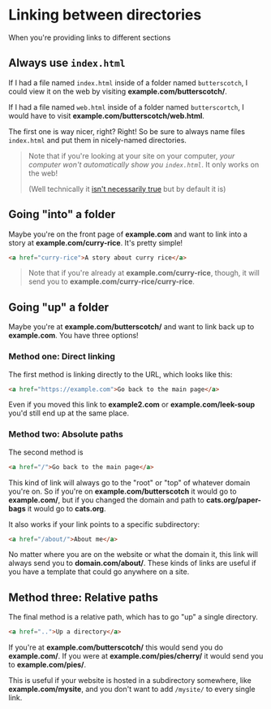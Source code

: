 # Linking between directories

When you're providing links to different sections

## Always use `index.html`

If I had a file named `index.html` inside of a folder named `butterscotch`, I could view it on the web by visiting **example.com/butterscotch/**.

If I had a file named `web.html` inside of a folder named `butterscortch`, I would have to visit **example.com/butterscotch/web.html**.

The first one is way nicer, right? Right! So be sure to always name files `index.html` and put them in nicely-named directories.

> Note that if you're looking at your site on your computer, *your computer won't automatically show you `index.html`*. It only works on the web!
>
> (Well technically it [isn't necessarily true](https://marketplace.visualstudio.com/items?itemName=ritwickdey.LiveServer) but by default it is)

## Going "into" a folder

Maybe you're on the front page of **example.com** and want to link into a story at **example.com/curry-rice**. It's pretty simple!

```html
<a href="curry-rice">A story about curry rice</a>
```

> Note that if you're already at  **example.com/curry-rice**, though, it will send you to  **example.com/curry-rice/curry-rice**.

## Going "up" a folder

Maybe you're at **example.com/butterscotch/** and want to link back up to **example.com**. You have three options!

### Method one: Direct linking

The first method is linking directly to the URL, which looks like this:

```html
<a href="https://example.com">Go back to the main page</a>
```

Even if you moved this link to **example2.com** or **example.com/leek-soup** you'd still end up at the same place.

### Method two: Absolute paths

The second method is 

```html
<a href="/">Go back to the main page</a>
```

This kind of link will always go to the "root" or "top" of whatever domain you're on. So if you're on **example.com/butterscotch** it would go to **example.com/**, but if you changed the domain and path to **cats.org/paper-bags** it would go to **cats.org**.

It also works if your link points to a specific subdirectory:

```html
<a href="/about/">About me</a>
```

No matter where you are on the website or what the domain it, this link will always send you to **domain.com/about/**. These kinds of links are useful if you have a template that could go anywhere on a site. 

## Method three: Relative paths

The final method is a relative path, which has to go "up" a single directory.

```html
<a href="..">Up a directory</a>
```

If you're at **example.com/butterscotch/** this would send you do **example.com/**. If you were at **example.com/pies/cherry/** it would send you to **example.com/pies/**.

This is useful if your website is hosted in a subdirectory somewhere, like **example.com/mysite**, and you don't want to add `/mysite/` to every single link.


